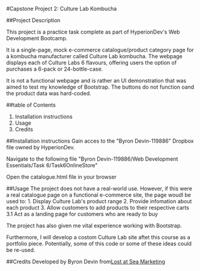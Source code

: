 #Capstone Project 2: Culture Lab Kombucha


##Project Description

This project is a practice task complete as part of HyperionDev's Web Development Bootcamp. 

It is a single-page, mock e-commerce catalogue/product category page for a kombucha manufacturer called Culture Lab kombucha. The webpage displays each of Culture Labs 6 flavours, offering users the option of purchases a 6-pack or 24-bottle-case.

It is not a functional webpage and is rather an UI demonstration that was aimed to test my knowledge of Bootstrap. The buttons do not function oand the product data was hard-coded.

##table of Contents

1. Installation instructions
1. Usage
1. Credits

<!-- More descriptive -->

##Installation instructions
Gain acces to the "Byron Devin-119886" Dropbox file owned by HyperionDev. 

Navigate to the following file "Byron Devin-119886/Web Development Essentials/Task 6/Task6OnlineStore"

Open the catalogue.html file in your browser 

##Usage
The project does not have a real-world use. However, if this were a real catalogue page on a functional e-commerce site, the page woudl be used to:
    1. Display Culture Lab's product range
    2. Provide infomation about each product
    3. Allow customers to add products to their respective carts
        3.1 Act as a landing page for customers who are ready to buy

The project has also given me vital experience working with Bootstrap.

Furthermore, I will develop a costom Culture Lab site aftet this course as a portfolio piece. Potentially, some of this code or some of these ideas could be re-used. 

##Credits
Developed by Byron Devin from[Lost at Sea Marketing](http://lostatseamarketing.com)
